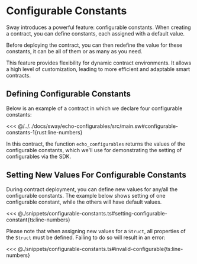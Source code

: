 # Configurable Constants

Sway introduces a powerful feature: configurable constants. When creating a contract, you can define constants, each assigned with a default value.

Before deploying the contract, you can then redefine the value for these constants, it can be all of them or as many as you need.

This feature provides flexibility for dynamic contract environments. It allows a high level of customization, leading to more efficient and adaptable smart contracts.

## Defining Configurable Constants

Below is an example of a contract in which we declare four configurable constants:

<<< @/../../docs/sway/echo-configurables/src/main.sw#configurable-constants-1{rust:line-numbers}

In this contract, the function `echo_configurables` returns the values of the configurable constants, which we'll use for demonstrating the setting of configurables via the SDK.

## Setting New Values For Configurable Constants

During contract deployment, you can define new values for any/all the configurable constants. The example below shows setting of one configurable constant, while the others will have default values.

<<< @./snippets/configurable-constants.ts#setting-configurable-constant{ts:line-numbers}

Please note that when assigning new values for a `Struct`, all properties of the `Struct` must be defined. Failing to do so will result in an error:

<<< @./snippets/configurable-constants.ts#invalid-configurable{ts:line-numbers}
